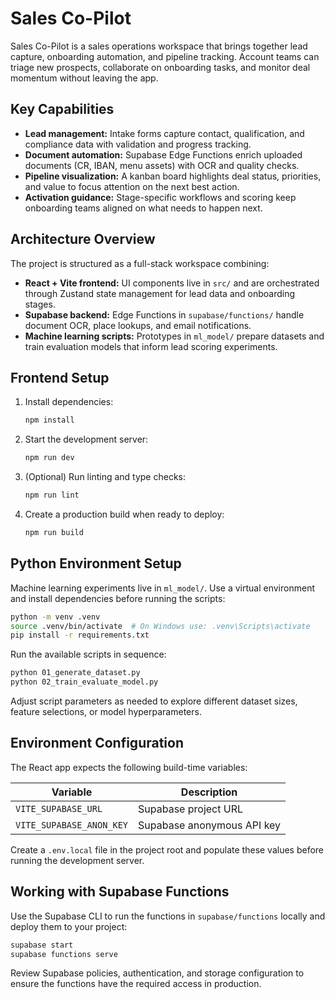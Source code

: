 # Sales Co-Pilot

Sales Co-Pilot is a sales operations workspace that brings together lead capture, onboarding automation, and pipeline tracking. Account teams can triage new prospects, collaborate on onboarding tasks, and monitor deal momentum without leaving the app.

## Key Capabilities

- **Lead management:** Intake forms capture contact, qualification, and compliance data with validation and progress tracking.
- **Document automation:** Supabase Edge Functions enrich uploaded documents (CR, IBAN, menu assets) with OCR and quality checks.
- **Pipeline visualization:** A kanban board highlights deal status, priorities, and value to focus attention on the next best action.
- **Activation guidance:** Stage-specific workflows and scoring keep onboarding teams aligned on what needs to happen next.

## Architecture Overview

The project is structured as a full-stack workspace combining:

- **React + Vite frontend:** UI components live in `src/` and are orchestrated through Zustand state management for lead data and onboarding stages.
- **Supabase backend:** Edge Functions in `supabase/functions/` handle document OCR, place lookups, and email notifications.
- **Machine learning scripts:** Prototypes in `ml_model/` prepare datasets and train evaluation models that inform lead scoring experiments.

## Frontend Setup

1. Install dependencies:

   ```bash
   npm install
   ```

2. Start the development server:

   ```bash
   npm run dev
   ```

3. (Optional) Run linting and type checks:

   ```bash
   npm run lint
   ```

4. Create a production build when ready to deploy:

   ```bash
   npm run build
   ```

## Python Environment Setup

Machine learning experiments live in `ml_model/`. Use a virtual environment and install dependencies before running the scripts:

```bash
python -m venv .venv
source .venv/bin/activate  # On Windows use: .venv\Scripts\activate
pip install -r requirements.txt
```

Run the available scripts in sequence:

```bash
python 01_generate_dataset.py
python 02_train_evaluate_model.py
```

Adjust script parameters as needed to explore different dataset sizes, feature selections, or model hyperparameters.

## Environment Configuration

The React app expects the following build-time variables:

| Variable | Description |
| --- | --- |
| `VITE_SUPABASE_URL` | Supabase project URL |
| `VITE_SUPABASE_ANON_KEY` | Supabase anonymous API key |

Create a `.env.local` file in the project root and populate these values before running the development server.

## Working with Supabase Functions

Use the Supabase CLI to run the functions in `supabase/functions` locally and deploy them to your project:

```bash
supabase start
supabase functions serve
```

Review Supabase policies, authentication, and storage configuration to ensure the functions have the required access in production.
